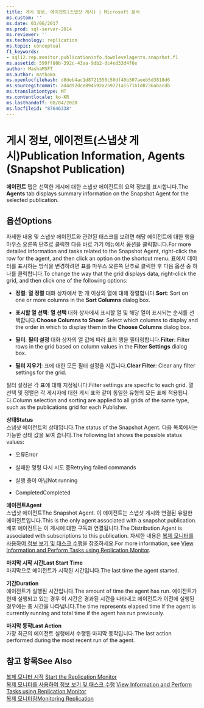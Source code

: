```yaml
---
title: 게시 정보, 에이전트(스냅샷 게시) | Microsoft 문서
ms.custom: ''
ms.date: 03/06/2017
ms.prod: sql-server-2014
ms.reviewer: ''
ms.technology: replication
ms.topic: conceptual
f1_keywords:
- sql12.rep.monitor.publicationinfo.downlevelagents.snapshot.f1
ms.assetid: 599ff80b-392c-43aa-9db2-dc4ed33d4f6e
author: MashaMSFT
ms.author: mathoma
ms.openlocfilehash: d8deb4ac1d8721550c50df40b307aeeb5d3818d6
ms.sourcegitcommit: ad4d92dce894592a259721a1571b1d8736abacdb
ms.translationtype: MT
ms.contentlocale: ko-KR
ms.lasthandoff: 08/04/2020
ms.locfileid: "87646338"
---
```

# <a name="publication-information-agents-snapshot-publication"></a><span data-ttu-id="97c93-102">게시 정보, 에이전트(스냅샷 게시)</span><span class="sxs-lookup"><span data-stu-id="97c93-102">Publication Information, Agents (Snapshot Publication)</span></span>
  <span data-ttu-id="97c93-103">**에이전트** 탭은 선택한 게시에 대한 스냅샷 에이전트의 요약 정보를 표시합니다.</span><span class="sxs-lookup"><span data-stu-id="97c93-103">The **Agents** tab displays summary information on the Snapshot Agent for the selected publication.</span></span>  
  
## <a name="options"></a><span data-ttu-id="97c93-104">옵션</span><span class="sxs-lookup"><span data-stu-id="97c93-104">Options</span></span>  
 <span data-ttu-id="97c93-105">자세한 내용 및 스냅샷 에이전트와 관련된 태스크를 보려면 해당 에이전트에 대한 행을 마우스 오른쪽 단추로 클릭한 다음 바로 가기 메뉴에서 옵션을 클릭합니다.</span><span class="sxs-lookup"><span data-stu-id="97c93-105">For more detailed information and tasks related to the Snapshot Agent, right-click the row for the agent, and then click an option on the shortcut menu.</span></span> <span data-ttu-id="97c93-106">표에서 데이터를 표시하는 방식을 변경하려면 표를 마우스 오른쪽 단추로 클릭한 후 다음 옵션 중 하나를 클릭합니다.</span><span class="sxs-lookup"><span data-stu-id="97c93-106">To change the way that the grid displays data, right-click the grid, and then click one of the following options:</span></span>  
  
-   <span data-ttu-id="97c93-107">**정렬**: **열 정렬** 대화 상자에서 한 개 이상의 열에 대해 정렬합니다.</span><span class="sxs-lookup"><span data-stu-id="97c93-107">**Sort**: Sort on one or more columns in the **Sort Columns** dialog box.</span></span>  
  
-   <span data-ttu-id="97c93-108">**표시할 열 선택**: **열 선택** 대화 상자에서 표시할 열 및 해당 열이 표시되는 순서를 선택합니다.</span><span class="sxs-lookup"><span data-stu-id="97c93-108">**Choose Columns to Show**: Select which columns to display and the order in which to display them in the **Choose Columns** dialog box.</span></span>  
  
-   <span data-ttu-id="97c93-109">**필터**: **필터 설정** 대화 상자의 열 값에 따라 표의 행을 필터링합니다.</span><span class="sxs-lookup"><span data-stu-id="97c93-109">**Filter**: Filter rows in the grid based on column values in the **Filter Settings** dialog box.</span></span>  
  
-   <span data-ttu-id="97c93-110">**필터 지우기**: 표에 대한 모든 필터 설정을 지웁니다.</span><span class="sxs-lookup"><span data-stu-id="97c93-110">**Clear Filter**: Clear any filter settings for the grid.</span></span>  
  
 <span data-ttu-id="97c93-111">필터 설정은 각 표에 대해 지정됩니다.</span><span class="sxs-lookup"><span data-stu-id="97c93-111">Filter settings are specific to each grid.</span></span> <span data-ttu-id="97c93-112">열 선택 및 정렬은 각 게시자에 대한 게시 표와 같이 동일한 유형의 모든 표에 적용됩니다.</span><span class="sxs-lookup"><span data-stu-id="97c93-112">Column selection and sorting are applied to all grids of the same type, such as the publications grid for each Publisher.</span></span>  
  
 <span data-ttu-id="97c93-113">**상태**</span><span class="sxs-lookup"><span data-stu-id="97c93-113">**Status**</span></span>  
 <span data-ttu-id="97c93-114">스냅샷 에이전트의 상태입니다.</span><span class="sxs-lookup"><span data-stu-id="97c93-114">The status of the Snapshot Agent.</span></span> <span data-ttu-id="97c93-115">다음 목록에서는 가능한 상태 값을 보여 줍니다.</span><span class="sxs-lookup"><span data-stu-id="97c93-115">The following list shows the possible status values:</span></span>  
  
-   <span data-ttu-id="97c93-116">오류</span><span class="sxs-lookup"><span data-stu-id="97c93-116">Error</span></span>  
  
-   <span data-ttu-id="97c93-117">실패한 명령 다시 시도 중</span><span class="sxs-lookup"><span data-stu-id="97c93-117">Retrying failed commands</span></span>  
  
-   <span data-ttu-id="97c93-118">실행 중이 아님</span><span class="sxs-lookup"><span data-stu-id="97c93-118">Not running</span></span>  
  
-   <span data-ttu-id="97c93-119">Completed</span><span class="sxs-lookup"><span data-stu-id="97c93-119">Completed</span></span>  
  
 <span data-ttu-id="97c93-120">**에이전트**</span><span class="sxs-lookup"><span data-stu-id="97c93-120">**Agent**</span></span>  
 <span data-ttu-id="97c93-121">스냅샷 에이전트</span><span class="sxs-lookup"><span data-stu-id="97c93-121">The Snapshot Agent.</span></span> <span data-ttu-id="97c93-122">이 에이전트는 스냅샷 게시와 연결된 유일한 에이전트입니다.</span><span class="sxs-lookup"><span data-stu-id="97c93-122">This is the only agent associated with a snapshot publication.</span></span> <span data-ttu-id="97c93-123">배포 에이전트는 이 게시에 대한 구독과 연결됩니다.</span><span class="sxs-lookup"><span data-stu-id="97c93-123">The Distribution Agent is associated with subscriptions to this publication.</span></span> <span data-ttu-id="97c93-124">자세한 내용은 [복제 모니터를 사용하여 정보 보기 및 태스크 수행](monitor/view-information-and-perform-tasks-replication-monitor.md)을 참조하세요.</span><span class="sxs-lookup"><span data-stu-id="97c93-124">For more information, see [View Information and Perform Tasks using Replication Monitor](monitor/view-information-and-perform-tasks-replication-monitor.md).</span></span>  
  
 <span data-ttu-id="97c93-125">**마지막 시작 시간**</span><span class="sxs-lookup"><span data-stu-id="97c93-125">**Last Start Time**</span></span>  
 <span data-ttu-id="97c93-126">마지막으로 에이전트가 시작된 시간입니다.</span><span class="sxs-lookup"><span data-stu-id="97c93-126">The last time the agent started.</span></span>  
  
 <span data-ttu-id="97c93-127">**기간**</span><span class="sxs-lookup"><span data-stu-id="97c93-127">**Duration**</span></span>  
 <span data-ttu-id="97c93-128">에이전트가 실행된 시간입니다.</span><span class="sxs-lookup"><span data-stu-id="97c93-128">The amount of time the agent has run.</span></span> <span data-ttu-id="97c93-129">에이전트가 현재 실행되고 있는 경우 이 시간은 경과된 시간을 나타내고 에이전트가 이전에 실행된 경우에는 총 시간을 나타냅니다.</span><span class="sxs-lookup"><span data-stu-id="97c93-129">The time represents elapsed time if the agent is currently running and total time if the agent has run previously.</span></span>  
  
 <span data-ttu-id="97c93-130">**마지막 동작**</span><span class="sxs-lookup"><span data-stu-id="97c93-130">**Last Action**</span></span>  
 <span data-ttu-id="97c93-131">가장 최근의 에이전트 실행에서 수행된 마지막 동작입니다.</span><span class="sxs-lookup"><span data-stu-id="97c93-131">The last action performed during the most recent run of the agent.</span></span>  
  
## <a name="see-also"></a><span data-ttu-id="97c93-132">참고 항목</span><span class="sxs-lookup"><span data-stu-id="97c93-132">See Also</span></span>  
 <span data-ttu-id="97c93-133">[복제 모니터 시작](monitor/start-the-replication-monitor.md) </span><span class="sxs-lookup"><span data-stu-id="97c93-133">[Start the Replication Monitor](monitor/start-the-replication-monitor.md) </span></span>  
 <span data-ttu-id="97c93-134">[복제 모니터를 사용하여 정보 보기 및 태스크 수행](monitor/view-information-and-perform-tasks-replication-monitor.md) </span><span class="sxs-lookup"><span data-stu-id="97c93-134">[View Information and Perform Tasks using Replication Monitor](monitor/view-information-and-perform-tasks-replication-monitor.md) </span></span>  
 [<span data-ttu-id="97c93-135">복제 모니터링</span><span class="sxs-lookup"><span data-stu-id="97c93-135">Monitoring Replication</span></span>](monitoring-replication.md)  
  
  

